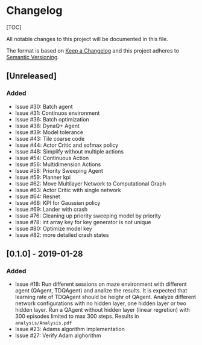 # Changelog

[TOC]

All notable changes to this project will be documented in this file.

The format is based on [Keep a Changelog](http://keepachangelog.com/en/1.0.0/)
and this project adheres to [Semantic Versioning](http://semver.org/spec/v2.0.0.html).

## [Unreleased]

### Added

- Issue #30: Batch agent
- Issue #31: Continuos environment
- Issue #36: Batch optimization
- Issue #38: DynaQ+ Agent
- Issue #39: Model tolerance
- Issue #43: Tile coarse code
- Issue #44: Actor Critic and sofmax policy
- Issue #48: Simplify without multiple actions
- Issue #54: Continuous Action
- Issue #56: Multidimension Actions
- Issue #58: Priority Sweeping Agent
- Issue #59: Planner kpi
- Issue #62: Move Multilayer Network to Computational Graph
- Issue #63: Actor Critic with single network
- Issue #64: Resnet
- Issue #68: KPI for Gaussian policy
- Issue #69: Lander with crash
- Issue #76: Cleaning up priority sweeping model by priority
- Issue #78: int array key for key generator is not unique
- Issue #80: Optimize model key
- Issue #82: more detailed crash states

## [0.1.0] - 2019-01-28

### Added

- Issue #18:
    Run different sessions on maze environment with different agent (QAgent, TDQAgent) and analize the results.
    It is expected that learning rate of TDQAgent should be heighr of QAgent.
    Analyze different network configurations with no hidden layer, one hidden layer or two hidden layer.
    Run a QAgent without hidden layer (linear regretion) with 300 episodes limited to max 300 steps.
    Results in `analysis/Analysis.pdf`
- Issue #23: Adams algorithm implementation
- Issue #27: Verify Adam alghorithm
